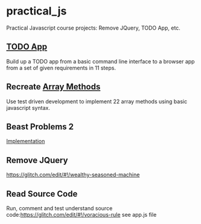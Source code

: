 # practical_js
Practical Javascript course projects: Remove JQuery, TODO App, etc.

## [TODO App](https://github.com/rcmadden/practical_js/tree/master/practical_javascript)
Build up a TODO app from a basic command line interface to a browser app from a set of given requirements in 11 steps.

## Recreate [Array Methods](https://github.com/rcmadden/practical_js/tree/master/premium_javascript/testing/array_methods)
Use test driven development to implement 22 array methods using basic javascript syntax.

## Beast Problems 2
[Implementation](https://github.com/rcmadden/practical_js/commits/master/premium_javascript)

## Remove JQuery
https://glitch.com/edit/#!/wealthy-seasoned-machine

## Read Source Code
Run, comment and test understand source code:https://glitch.com/edit/#!/voracious-rule
see app.js file
